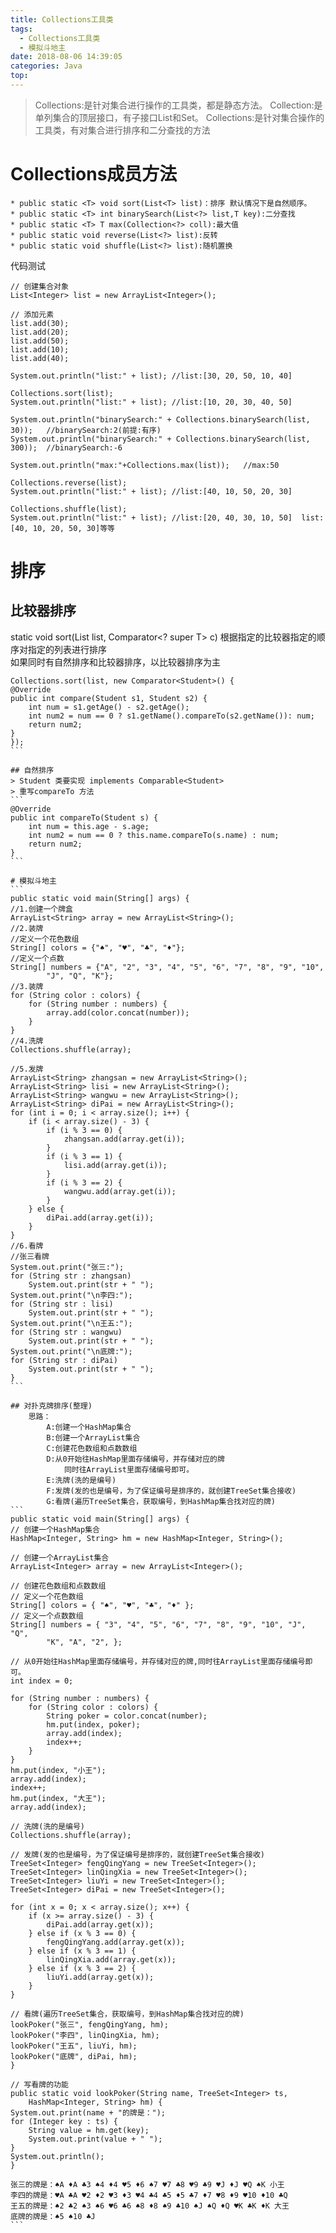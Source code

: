```yaml
---
title: Collections工具类
tags:
  - Collections工具类
  - 模拟斗地主
date: 2018-08-06 14:39:05
categories: Java
top:
---
```

> Collections:是针对集合进行操作的工具类，都是静态方法。
> Collection:是单列集合的顶层接口，有子接口List和Set。
> Collections:是针对集合操作的工具类，有对集合进行排序和二分查找的方法
> 
<!-- more -->

# Collections成员方法
	* public static <T> void sort(List<T> list)：排序 默认情况下是自然顺序。
 	* public static <T> int binarySearch(List<?> list,T key):二分查找
 	* public static <T> T max(Collection<?> coll):最大值
 	* public static void reverse(List<?> list):反转
	* public static void shuffle(List<?> list):随机置换

代码测试
```
// 创建集合对象
List<Integer> list = new ArrayList<Integer>();

// 添加元素
list.add(30);
list.add(20);
list.add(50);
list.add(10);
list.add(40);

System.out.println("list:" + list);	//list:[30, 20, 50, 10, 40]

Collections.sort(list);
System.out.println("list:" + list);	//list:[10, 20, 30, 40, 50]

System.out.println("binarySearch:" + Collections.binarySearch(list, 30));	//binarySearch:2(前提:有序)
System.out.println("binarySearch:" + Collections.binarySearch(list, 300));	//binarySearch:-6

System.out.println("max:"+Collections.max(list));	//max:50

Collections.reverse(list);
System.out.println("list:" + list);	//list:[40, 10, 50, 20, 30]

Collections.shuffle(list);
System.out.println("list:" + list);	//list:[20, 40, 30, 10, 50]  list:[40, 10, 20, 50, 30]等等
```

# 排序

## 比较器排序
static <T> void sort(List<T> list, Comparator<? super T> c) 
根据指定的比较器指定的顺序对指定的列表进行排序  
如果同时有自然排序和比较器排序，以比较器排序为主
````
Collections.sort(list, new Comparator<Student>() {
@Override
public int compare(Student s1, Student s2) {
	int num = s1.getAge() - s2.getAge();
	int num2 = num == 0 ? s1.getName().compareTo(s2.getName()): num;
	return num2;
}
});
```

## 自然排序
> Student 类要实现 implements Comparable<Student>
> 重写compareTo 方法
```
@Override
public int compareTo(Student s) {
	int num = this.age - s.age;
	int num2 = num == 0 ? this.name.compareTo(s.name) : num;
	return num2;
}
```

# 模拟斗地主
```
public static void main(String[] args) {
//1.创建一个牌盒
ArrayList<String> array = new ArrayList<String>();
//2.装牌
//定义一个花色数组
String[] colors = {"♠", "♥", "♣", "♦"};
//定义一个点数
String[] numbers = {"A", "2", "3", "4", "5", "6", "7", "8", "9", "10",
        "J", "Q", "K"};
//3.装牌
for (String color : colors) {
    for (String number : numbers) {
        array.add(color.concat(number));
    }
}
//4.洗牌
Collections.shuffle(array);

//5.发牌
ArrayList<String> zhangsan = new ArrayList<String>();
ArrayList<String> lisi = new ArrayList<String>();
ArrayList<String> wangwu = new ArrayList<String>();
ArrayList<String> diPai = new ArrayList<String>();
for (int i = 0; i < array.size(); i++) {
    if (i < array.size() - 3) {
        if (i % 3 == 0) {
            zhangsan.add(array.get(i));
        }
        if (i % 3 == 1) {
            lisi.add(array.get(i));
        }
        if (i % 3 == 2) {
            wangwu.add(array.get(i));
        }
    } else {
        diPai.add(array.get(i));
    }
}
//6.看牌
//张三看牌
System.out.print("张三:");
for (String str : zhangsan)
    System.out.print(str + " ");
System.out.print("\n李四:");
for (String str : lisi)
    System.out.print(str + " ");
System.out.print("\n王五:");
for (String str : wangwu)
    System.out.print(str + " ");
System.out.print("\n底牌:");
for (String str : diPai)
    System.out.print(str + " ");
}
```

## 对扑克牌排序(整理)
	思路：
		A:创建一个HashMap集合
		B:创建一个ArrayList集合
		C:创建花色数组和点数数组
		D:从0开始往HashMap里面存储编号，并存储对应的牌
			同时往ArrayList里面存储编号即可。
		E:洗牌(洗的是编号)
		F:发牌(发的也是编号，为了保证编号是排序的，就创建TreeSet集合接收)
		G:看牌(遍历TreeSet集合，获取编号，到HashMap集合找对应的牌)
```
public static void main(String[] args) {
// 创建一个HashMap集合
HashMap<Integer, String> hm = new HashMap<Integer, String>();

// 创建一个ArrayList集合
ArrayList<Integer> array = new ArrayList<Integer>();

// 创建花色数组和点数数组
// 定义一个花色数组
String[] colors = { "♠", "♥", "♣", "♦" };
// 定义一个点数数组
String[] numbers = { "3", "4", "5", "6", "7", "8", "9", "10", "J", "Q",
		"K", "A", "2", };

// 从0开始往HashMap里面存储编号，并存储对应的牌,同时往ArrayList里面存储编号即可。
int index = 0;

for (String number : numbers) {
	for (String color : colors) {
		String poker = color.concat(number);
		hm.put(index, poker);
		array.add(index);
		index++;
	}
}
hm.put(index, "小王");
array.add(index);
index++;
hm.put(index, "大王");
array.add(index);

// 洗牌(洗的是编号)
Collections.shuffle(array);

// 发牌(发的也是编号，为了保证编号是排序的，就创建TreeSet集合接收)
TreeSet<Integer> fengQingYang = new TreeSet<Integer>();
TreeSet<Integer> linQingXia = new TreeSet<Integer>();
TreeSet<Integer> liuYi = new TreeSet<Integer>();
TreeSet<Integer> diPai = new TreeSet<Integer>();

for (int x = 0; x < array.size(); x++) {
	if (x >= array.size() - 3) {
		diPai.add(array.get(x));
	} else if (x % 3 == 0) {
		fengQingYang.add(array.get(x));
	} else if (x % 3 == 1) {
		linQingXia.add(array.get(x));
	} else if (x % 3 == 2) {
		liuYi.add(array.get(x));
	}
}

// 看牌(遍历TreeSet集合，获取编号，到HashMap集合找对应的牌)
lookPoker("张三", fengQingYang, hm);
lookPoker("李四", linQingXia, hm);
lookPoker("王五", liuYi, hm);
lookPoker("底牌", diPai, hm);
}

// 写看牌的功能
public static void lookPoker(String name, TreeSet<Integer> ts,
	HashMap<Integer, String> hm) {
System.out.print(name + "的牌是：");
for (Integer key : ts) {
	String value = hm.get(key);
	System.out.print(value + " ");
}
System.out.println();
}

张三的牌是：♠A ♦A ♣3 ♠4 ♦4 ♥5 ♦6 ♠7 ♥7 ♣8 ♥9 ♣9 ♥J ♦J ♥Q ♠K 小王 
李四的牌是：♥A ♣A ♥2 ♦2 ♥3 ♦3 ♥4 ♣4 ♣5 ♦5 ♣7 ♦7 ♥8 ♦9 ♥10 ♦10 ♣Q 
王五的牌是：♠2 ♣2 ♠3 ♠6 ♥6 ♣6 ♠8 ♦8 ♠9 ♣10 ♠J ♠Q ♦Q ♥K ♣K ♦K 大王 
底牌的牌是：♠5 ♠10 ♣J 
```